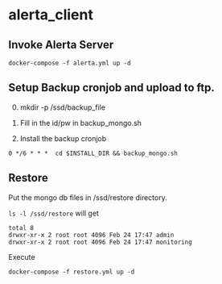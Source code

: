 # alerta_client

## Invoke Alerta Server
```
docker-compose -f alerta.yml up -d
```


## Setup Backup cronjob and upload to ftp.
0. mkdir -p /ssd/backup_file

1. Fill in the id/pw in backup_mongo.sh
 
2. Install the backup cronjob
```
0 */6 * * *  cd $INSTALL_DIR && backup_mongo.sh
```

## Restore
Put the mongo db files in /ssd/restore directory.

`ls -l /ssd/restore` will get

```
total 8
drwxr-xr-x 2 root root 4096 Feb 24 17:47 admin
drwxr-xr-x 2 root root 4096 Feb 24 17:47 monitoring
```

Execute 
```
docker-compose -f restore.yml up -d
```
